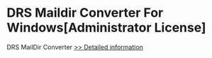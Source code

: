 # DRS Maildir Converter For Windows[Administrator License]
DRS MailDir Converter
[>> Detailed information](https://secure.shareit.com/shareit/product.html?productid=301004326&affiliateid=200057808)